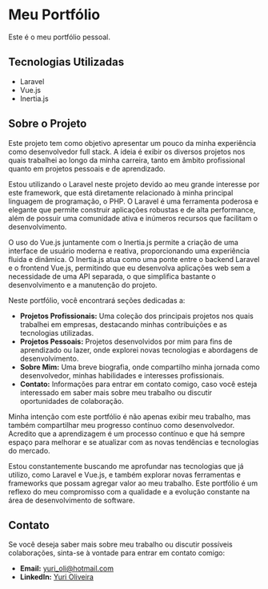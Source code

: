 # Meu Portfólio

Este é o meu portfólio pessoal.

## Tecnologias Utilizadas

- Laravel
- Vue.js
- Inertia.js

## Sobre o Projeto

Este projeto tem como objetivo apresentar um pouco da minha experiência como desenvolvedor full stack. A ideia é exibir os diversos projetos nos quais trabalhei ao longo da minha carreira, tanto em âmbito profissional quanto em projetos pessoais e de aprendizado.

Estou utilizando o Laravel neste projeto devido ao meu grande interesse por este framework, que está diretamente relacionado à minha principal linguagem de programação, o PHP. O Laravel é uma ferramenta poderosa e elegante que permite construir aplicações robustas e de alta performance, além de possuir uma comunidade ativa e inúmeros recursos que facilitam o desenvolvimento.

O uso do Vue.js juntamente com o Inertia.js permite a criação de uma interface de usuário moderna e reativa, proporcionando uma experiência fluida e dinâmica. O Inertia.js atua como uma ponte entre o backend Laravel e o frontend Vue.js, permitindo que eu desenvolva aplicações web sem a necessidade de uma API separada, o que simplifica bastante o desenvolvimento e a manutenção do projeto.

Neste portfólio, você encontrará seções dedicadas a:

- **Projetos Profissionais:** Uma coleção dos principais projetos nos quais trabalhei em empresas, destacando minhas contribuições e as tecnologias utilizadas.
- **Projetos Pessoais:** Projetos desenvolvidos por mim para fins de aprendizado ou lazer, onde explorei novas tecnologias e abordagens de desenvolvimento.
- **Sobre Mim:** Uma breve biografia, onde compartilho minha jornada como desenvolvedor, minhas habilidades e interesses profissionais.
- **Contato:** Informações para entrar em contato comigo, caso você esteja interessado em saber mais sobre meu trabalho ou discutir oportunidades de colaboração.

Minha intenção com este portfólio é não apenas exibir meu trabalho, mas também compartilhar meu progresso contínuo como desenvolvedor. Acredito que a aprendizagem é um processo contínuo e que há sempre espaço para melhorar e se atualizar com as novas tendências e tecnologias do mercado.

Estou constantemente buscando me aprofundar nas tecnologias que já utilizo, como Laravel e Vue.js, e também explorar novas ferramentas e frameworks que possam agregar valor ao meu trabalho. Este portfólio é um reflexo do meu compromisso com a qualidade e a evolução constante na área de desenvolvimento de software.

## Contato

Se você deseja saber mais sobre meu trabalho ou discutir possíveis colaborações, sinta-se à vontade para entrar em contato comigo:

- **Email:** yuri_oli@hotmail.com
- **LinkedIn:** [Yuri Oliveira](https://www.linkedin.com/in/yuri-sales-de-oliveira)
